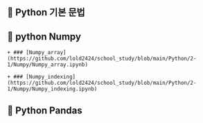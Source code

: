 

## 📕 Python 기본 문법

## 📘 python Numpy

    + ### [Numpy_array](https://github.com/lold2424/school_study/blob/main/Python/2-1/Numpy/Numpy_array.ipynb)

    + ### [Numpy_indexing](https://github.com/lold2424/school_study/blob/main/Python/2-1/Numpy/Numpy_indexing.ipynb)

## 📙 Python Pandas
